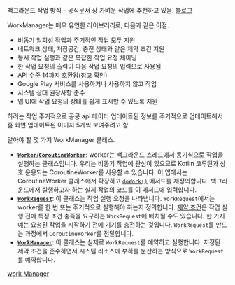 백그라운드 작업 방식 - 공식문서 상 가벼운 작업에 추천하고 있음. 
[블로그](https://medium.com/@limgyumin/%EC%83%88%EB%A1%9C%EC%9A%B4-%EC%95%88%EB%93%9C%EB%A1%9C%EC%9D%B4%EB%93%9C-%EB%B0%B1%EA%B7%B8%EB%9D%BC%EC%9A%B4%EB%93%9C-%EC%9E%91%EC%97%85-%EC%B2%98%EB%A6%AC%EB%B2%95-workmanager-f625e07b384c)

WorkManager는 매우 유연한 라이브러리로, 다음과 같은 이점.

- 비동기 일회성 작업과 주기적인 작업 모두 지원
- 네트워크 상태, 저장공간, 충전 상태와 같은 제약 조건 지원
- 동시 작업 실행과 같은 복잡한 작업 요청 체이닝
- 한 작업 요청의 출력이 다음 작업 요청의 입력으로 사용됨
- API 수준 14까지 호환됨(참고 확인)
- Google Play 서비스를 사용하거나 사용하지 않고 작업
- 시스템 상태 권장사항 준수
- 앱 UI에 작업 요청의 상태를 쉽게 표시할 수 있도록 지원

하려는 작업 주기적으로 공공 api 데이터 업데이트된 정보를 주기적으로 업데이트해서 홈 화면 업데이트된 이미지 5개씩 보여주려고 함


알아야 할 몇 가지 WorkManager 클래스.

- [**`Worker`**](https://developer.android.com/reference/androidx/work/Worker?hl=ko)/[**`CoroutineWorker`**](https://developer.android.com/reference/androidx/work/CoroutineWorker?hl=ko): worker는 백그라운드 스레드에서 동기식으로 작업을 실행하는 클래스입니다. 우리는 비동기 작업에 관심이 있으므로 Kotlin 코루틴과 상호 운용되는 CoroutineWorker를 사용할 수 있습니다. 이 앱에서는 CoroutineWorker 클래스에서 확장하고 [`doWork()`](https://developer.android.com/reference/androidx/work/CoroutineWorker?hl=ko#doWork()) 메서드를 재정의합니다. 백그라운드에서 실행하고자 하는 실제 작업의 코드를 이 메서드에 입력합니다.
- [**`WorkRequest`**](https://developer.android.com/reference/androidx/work/WorkRequest.html?hl=ko): 이 클래스는 작업 실행 요청을 나타냅니다. `WorkRequest`에서는 worker를 한 번 또는 주기적으로 실행해야 하는지 정의합니다. [제약 조건](https://developer.android.com/reference/androidx/work/Constraints.html?hl=ko)은 작업 실행 전에 특정 조건 충족을 요구하는 `WorkRequest`에 배치될 수도 있습니다. 한 가지 예는 요청된 작업을 시작하기 전에 기기를 충전하는 것입니다. `WorkRequest`를 만드는 과정에서 `CoroutineWorker`를 전달합니다.
- [**`WorkManager`**](https://developer.android.com/reference/androidx/work/WorkManager.html?hl=ko): 이 클래스는 실제로 `WorkRequest`를 예약하고 실행합니다. 지정된 제약 조건을 준수하면서 시스템 리소스에 부하를 분산하는 방식으로 `WorkRequest`를 예약합니다.


[work Manager](https://developer.android.com/topic/architecture/data-layer?hl=ko#workmanager)

